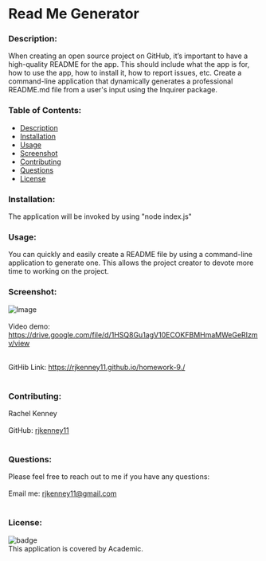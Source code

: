 # Read Me Generator
  
### Description: 
When creating an open source project on GitHub, it’s important to have a high-quality README for the app. This should include what the app is for, how to use the app, how to install it, how to report issues, etc. Create a command-line application that dynamically generates a professional README.md file from a user's input using the Inquirer package.

### Table of Contents:
  - [Description](#description)
  - [Installation](#installation)
  - [Usage](#usage)
  - [Screenshot](#screenshot)
  - [Contributing](#contributing)
  - [Questions](#questions)
  - [License](#license)

### Installation:
The application will be invoked by using "node index.js"

### Usage:
You can quickly and easily create a README file by using a command-line application to generate one. This allows the project creator to devote more time to working on the project.

### Screenshot:
![Image](https://user-images.githubusercontent.com/74163812/108459676-21c80a80-7245-11eb-880d-945cc51caf2c.png)
<br />
<br />
Video demo: https://drive.google.com/file/d/1HSQ8Gu1agV10ECOKFBMHmaMWeGeRIzmv/view <br /><br />

GitHib Link: https://rjkenney11.github.io/homework-9./ <br /><br />

### Contributing:
Rachel Kenney<br />
<br />
GitHub: [rjkenney11](http://github.com/rjkenney11)<br /><br />

### Questions:
Please feel free to reach out to me if you have any questions:<br />
<br />
Email me: rjkenney11@gmail.com<br />
<br />

### License:
![badge](https://img.shields.io/badge/license-Academic-blue)
<br />
This application is covered by Academic. 

